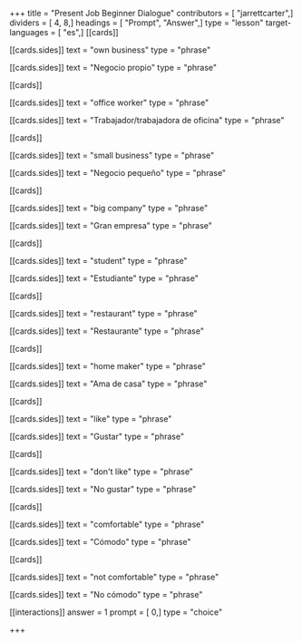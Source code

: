 +++
title = "Present Job Beginner Dialogue"
contributors = [ "jarrettcarter",]
dividers = [ 4, 8,]
headings = [ "Prompt", "Answer",]
type = "lesson"
target-languages = [ "es",]
[[cards]]

[[cards.sides]]
text = "own business"
type = "phrase"

[[cards.sides]]
text = "Negocio propio"
type = "phrase"

[[cards]]

[[cards.sides]]
text = "office worker"
type = "phrase"

[[cards.sides]]
text = "Trabajador/trabajadora de oficina"
type = "phrase"

[[cards]]

[[cards.sides]]
text = "small business"
type = "phrase"

[[cards.sides]]
text = "Negocio pequeño"
type = "phrase"

[[cards]]

[[cards.sides]]
text = "big company"
type = "phrase"

[[cards.sides]]
text = "Gran empresa"
type = "phrase"

[[cards]]

[[cards.sides]]
text = "student"
type = "phrase"

[[cards.sides]]
text = "Estudiante"
type = "phrase"

[[cards]]

[[cards.sides]]
text = "restaurant"
type = "phrase"

[[cards.sides]]
text = "Restaurante"
type = "phrase"

[[cards]]

[[cards.sides]]
text = "home maker"
type = "phrase"

[[cards.sides]]
text = "Ama de casa"
type = "phrase"

[[cards]]

[[cards.sides]]
text = "like"
type = "phrase"

[[cards.sides]]
text = "Gustar"
type = "phrase"

[[cards]]

[[cards.sides]]
text = "don't like"
type = "phrase"

[[cards.sides]]
text = "No gustar"
type = "phrase"

[[cards]]

[[cards.sides]]
text = "comfortable"
type = "phrase"

[[cards.sides]]
text = "Cómodo"
type = "phrase"

[[cards]]

[[cards.sides]]
text = "not comfortable"
type = "phrase"

[[cards.sides]]
text = "No cómodo"
type = "phrase"

[[interactions]]
answer = 1
prompt = [ 0,]
type = "choice"

+++
